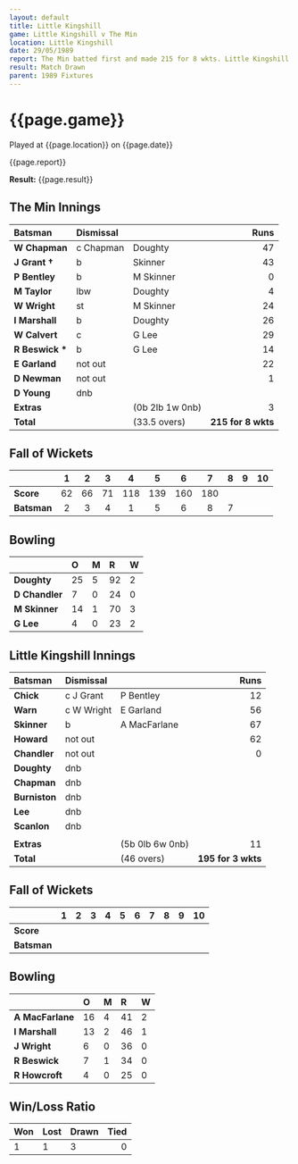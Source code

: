 ```yaml
---
layout: default
title: Little Kingshill
game: Little Kingshill v The Min
location: Little Kingshill
date: 29/05/1989
report: The Min batted first and made 215 for 8 wkts. Little Kingshill replied with 161 for 7 wkts
result: Match Drawn
parent: 1989 Fixtures
---
```


# {{page.game}}

Played at {{page.location}} on {{page.date}}

{{page.report}}

**Result:** {{page.result}}

## The Min Innings

| Batsman | Dismissal |  | Runs |
|:---|:---|---|---:|
| **W Chapman** | c Chapman | Doughty | 47 | 
| **J Grant &#8224;** | b | Skinner | 43 | 
| **P Bentley** | b | M Skinner | 0 | 
| **M Taylor** | lbw | Doughty | 4 | 
| **W Wright** | st | M Skinner | 24 | 
| **I Marshall** | b | Doughty | 26 | 
| **W Calvert** | c | G Lee | 29 | 
| **R Beswick &#42;** | b | G Lee | 14 | 
| **E Garland** | not out |  | 22 | 
| **D Newman** | not out |  | 1 | 
| **D Young** | dnb |  |  | 
| **Extras** | | (0b 2lb 1w 0nb) | 3 | 
| **Total** | | (33.5 overs) | **215 for 8 wkts** | 

## Fall of Wickets

| | 1 | 2 | 3 | 4 | 5 | 6 | 7 | 8 | 9 | 10 |
|---|:---:|:---:|:---:|:---:|:---:|:---:|:---:|:---:|:---:|:---:|
| **Score** | 62 | 66 | 71 | 118 | 139 | 160 | 180 |  |  |  | 
| **Batsman** | 2 | 3 | 4 | 1 | 5 | 6 | 8 | 7 |  |  | 

## Bowling

| | O | M | R | W |
|---|:---|:---|:---|:---|
| **Doughty** | 25 | 5 | 92 | 2 | 
| **D Chandler** | 7 | 0 | 24 | 0 | 
| **M Skinner** | 14 | 1 | 70 | 3 | 
| **G Lee** | 4 | 0 | 23 | 2 | 

## Little Kingshill Innings

| Batsman | Dismissal |  | Runs |
|:---|:---|---|---:|
| **Chick** | c J Grant | P Bentley | 12 | 
| **Warn** | c W Wright | E Garland | 56 | 
| **Skinner** | b | A MacFarlane | 67 | 
| **Howard** | not out |  | 62 | 
| **Chandler** | not out |  | 0 | 
| **Doughty** | dnb |  |  |
| **Chapman** | dnb |  |  | 
| **Burniston** | dnb |  |  |
| **Lee** | dnb |  |  | 
| **Scanlon** | dnb |  |  | 
|  |  |  |  |
| **Extras** | | (5b 0lb 6w 0nb) | 11 | 
| **Total** | | (46 overs) | **195 for 3 wkts** | 

## Fall of Wickets

| | 1 | 2 | 3 | 4 | 5 | 6 | 7 | 8 | 9 | 10 |
|---|:---:|:---:|:---:|:---:|:---:|:---:|:---:|:---:|:---:|:---:|
| **Score** |  |  |  |  |  |  |  |  |  |  |
| **Batsman** |  |  |  |  |  |  |  |  |  |  |

## Bowling

| | O | M | R | W |
|---|:---|:---|:---|:---|
| **A MacFarlane** | 16 | 4 | 41 | 2 | 
| **I Marshall** | 13 | 2 | 46 | 1 | 
| **J Wright** | 6 | 0 | 36 | 0 | 
| **R Beswick** | 7 | 1 | 34 | 0 | 
| **R Howcroft** | 4 | 0 | 25 | 0 |

## Win/Loss Ratio

| Won | Lost | Drawn | Tied |
|:---|:---|:---|---:|
| 1 | 1 | 3 | 0 |